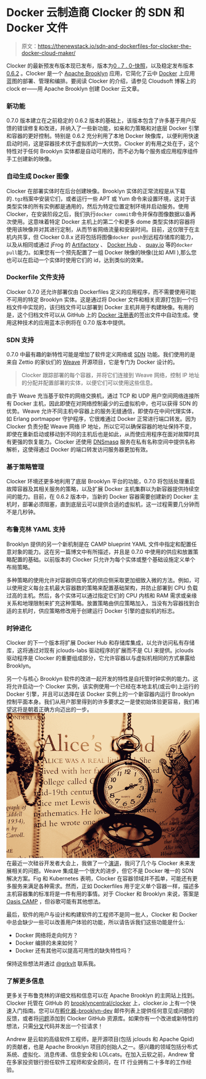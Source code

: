 # Docker 云制造商 Clocker 的 SDN 和 Docker 文件

> 原文：<https://thenewstack.io/sdn-and-dockerfiles-for-clocker-the-docker-cloud-maker/>

Clocker 的最新预发布版本现已发布，版本为[0 . 7 . 0-快照](https://github.com/brooklyncentral/clocker)，以及稳定发布版本 [0.6.2](https://github.com/brooklyncentral/clocker/releases/v0.6.2/) 。Clocker 是一个 [Apache Brooklyn](http://brooklyn.io/) 应用，它简化了云中 [Docker](http://docker.io/) 上应用蓝图的部署、管理和编排。要阅读 Clocker 的介绍，请参见 Cloudsoft 博客上的 clock er——用 Apache Brooklyn 创建 Docker 云文章。

### 新功能

0.7.0 版本建立在之前稳定的 0.6.2 版本的基础上，该版本包含了许多基于用户反馈的错误修复和改进，并纳入了一些新功能，如亲和力策略和对底层 Docker 引擎和容器的更好控制。特别是 0.6.2 充分利用了本地 Docker 映像库，以便利用快速启动时间，这是容器技术优于虚拟机的一大优势。Clocker 的有用之处在于，这个特性对于任何 Brooklyn 实体都是自动可用的，而不必为每个服务或应用程序组件手工创建新的映像。

### 自动生成 Docker 图像

Clocker 在部署实体时在后台创建映像。Brooklyn 实体的正常流程是从下载的`.tgz`档案中安装它们，或者运行一些 APT 或 Yum 命令来设置环境，这对于该类型实体的所有实例都是通用的，然后为特定位置定制环境并启动服务。使用 Clocker，在安装阶段之后，我们执行`docker commit`命令并保存图像数据以备再次使用。这意味着特定 Docker 主机上的第二个和更多 dome 类型实体的容器将使用该映像并对其进行定制，从而节省网络流量和安装时间。目前，这仅限于在主机内共享，但 Clocker 0.8.x 还将包括将图像`docker push`到远程存储库的能力，以及从相同或通过 jFrog 的 [Artifactory](http://www.jfrog.com/confluence/display/RTF/Docker+Repositories) 、 [Docker Hub](http://hub.docker.com/) 、 [quay.io](http://quay.io/) 等的`docker pull`能力。如果您有一个预先配置了一组 Docker 映像的映像(比如 AMI ),那么您也可以在启动一个实体时使用它们的 id，达到类似的效果。

### Dockerfile 文件支持

Clocker 0.7.0 还允许部署仅由 Dockerfiles 定义的应用程序，而不需要使用可能不可用的特定 Brooklyn 实体。这是通过将 Docker 文件和相关资源打包到一个归档文件中实现的，该归档文件可以部署到 Docker 主机并用于构建映像。有用的是，这个归档文件可以从 GitHub 上的 [Docker 注册表](https://github.com/docker-library/)的签出文件中自动生成。使用这种技术的应用蓝本示例将在 0.7.0 版本中提供。

### SDN 支持

0.7.0 中最有趣的新特性可能是增加了软件定义网络或 [SDN](https://en.wikipedia.org/wiki/Software-defined_networking) 功能。我们使用的是来自 Zettio 的家伙们的 [Weave](https://github.com/zettio/weave/) 开源项目，它是专门为 Docker 设计的。

> Clocker 跟踪部署的每个容器，并将它们连接到 Weave 网络，控制 IP 地址的分配并配置部署的实体，以便它们可以使用这些信息。

由于 Weave 充当基于软件的网络交换机，通过 TCP 和 UDP 用户空间网络连接所有 Docker 主机，因此即使在对网络控制最少的云虚拟机中，也可以获得 SDN 的优势。Weave 允许不同主机中容器上的服务无缝通信，即使存在中间代理实体，如 Erlang portmapper 守护程序，它很难通过 Docker 正常进行端口转发。因为 Clocker 负责分配 Weave 网络 IP 地址，所以它可以确保容器的地址保持不变，即使在重新启动或移动到不同的主机后也是如此，从而使应用程序在面对故障时具有更强的恢复能力。Clocker 还使用 [DNSmasq](http://www.thekelleys.org.uk/dnsmasq/doc.html) 服务在私有名称空间中提供名称解析，这使得通过 Docker 的端口转发访问服务器更加有效。

### 基于策略管理

Clocker 环境还更多地利用了底层 Brooklyn 平台的功能，0.7.0 将包括处理重启故障容器及其相关服务的策略，以及扩展 Docker 主机集群以为新容器提供持续空间的能力。目前，在 0.6.2 版本中，当新的 Docker 容器需要创建新的 Docker 主机时，部署必须阻塞，直到底层云可以提供合适的虚拟机，这一过程需要几分钟而不是几秒钟。

### 布鲁克林 YAML 支持

Brooklyn 提供的另一个新机制是在 CAMP blueprint YAML 文件中指定和配置任意对象的能力。这在另一篇博文中有所描述，并且是 0.7.0 中使用的供应和放置策略配置的基础。以前版本的 Clocker 只允许为每个实体或整个基础设施定义单个布局策略。

多种策略的使用允许对容器供应等式的供应侧采取更加细致入微的方法。例如，可以使用定义每台主机最大容器数的策略来配置基础架构，并防止部署到 CPU 负载过高的主机。然后，各个实体可以通过指定它们的 CPU 内核和 RAM 需求或亲缘关系和地理限制来扩充这种策略。放置策略由供应策略加入，当没有为容器找到合适的主机时，供应策略修改用于创建运行 Docker 引擎的虚拟机的标志。

### 时钟进化

Clocker 的下一个版本将扩展 Docker Hub 和存储库集成，以允许访问私有存储库，这将通过对现有 jclouds-labs 驱动程序的扩展而不是 CLI 来提供。jclouds 驱动程序是 Clocker 的重要组成部分，它允许容器以与虚拟机相同的方式暴露给 Brooklyn。

另一个与核心 Brooklyn 软件的改进一起开发的特性是自托管时钟实例的能力。这将允许启动一个 Clocker 实例，该实例使用一个已经在本地主机(或云中)上运行的 Docker 引擎，并且可以选择在该 Docker 实例上的一个新容器内运行 Brooklyn 控制平面本身。我们从用户那里得到的许多要求之一是使初始体验更容易，我们希望这将是朝着正确方向迈出的一步。
[![Alice-in-wonderland-clock-cool-photography-Favim.com-630749](img/40c9031c4c74131cd25c1ab85b837f3c.png)](https://thenewstack.io/wp-content/uploads/2014/10/Alice-in-wonderland-clock-cool-photography-Favim.com-630749.jpg) 
在最近一次硅谷开发者大会上，我做了一个[演讲](http://speakerdeck.com/grkvlt/clocker-evolution)，我问了几个与 Clocker 未来发展相关的问题。Weave 集成是一个很大的进步，但它不是 Docker 唯一的 SDN 解决方案。Fig 和 Kubernetes 表明，Clocker 在容器领域并不孤单，可能还有更多服务来满足各种需求。然而，正如 Dockerfiles 用于定义单个容器一样，描述多主机容器集的标准将是一件有用的事情。对于 Clocker 和 Brooklyn 来说，答案是 [Oasis CAMP](https://www.oasis-open.org/committees/camp/) ，但谷歌可能有其他想法。

最后，软件的用户与设计和构建软件的工程师不是同一批人，Clocker 和 Docker 中总会缺少一些可以改善用户体验的功能，所以请告诉我们这些功能是什么:

*   Docker 网络将走向何方？
*   Docker 编排的未来如何？
*   Docker 还有其他可以提高可用性的缺失特性吗？

保持这些想法并通过 [@grkvlt](https://twitter.com/grkvlt) 联系我。

### 了解更多信息

更多关于布鲁克林的详细文档和信息可以在 Apache Brooklyn 的主网站上找到。Clocker 托管在 GitHub 的 [brooklyncentral/clocker](https://github.com/brooklyncentral/clocker/) 上，clocker.io 上有一个快速入门指南。您可以在[孵化器-brooklyn-dev](https://mail-archives.apache.org/mod_mbox/incubator-brooklyn-dev/) 邮件列表上提供任何意见或问题的反馈，或者将[问题](https://github.com/brooklyncentral/clocker/issues/)添加到 Clocker GitHub 资源库。如果你有一个改进或新特性的想法，只需[分叉](https://github.com/brooklyncentral/clocker/fork)代码并发出一个拉请求！

Andrew 是云软的高级软件工程师，是开源项目(包括 jclouds 和 Apache Qpid)的贡献者，也是 Apache Brooklyn 项目的创始人之一。感兴趣的领域包括分布式系统、虚拟化、消息传递、信息安全和 LOLcats。在加入云软之前，Andrew 曾在多家投资银行担任软件工程师和安全顾问，在 IT 行业拥有二十多年的工作经验。